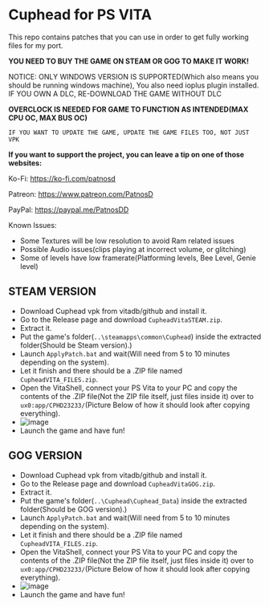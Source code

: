 # Cuphead for PS VITA

This repo contains patches that you can use in order to get fully working files for my port.

**YOU NEED TO BUY THE GAME ON STEAM OR GOG TO MAKE IT WORK!**

NOTICE: ONLY WINDOWS VERSION IS SUPPORTED(Which also means you should be running windows machine), You also need ioplus plugin installed.
IF YOU OWN A DLC, RE-DOWNLOAD THE GAME WITHOUT DLC

**OVERCLOCK IS NEEDED FOR GAME TO FUNCTION AS INTENDED(MAX CPU OC, MAX BUS OC)**


```IF YOU WANT TO UPDATE THE GAME, UPDATE THE GAME FILES TOO, NOT JUST VPK```


**If you want to support the project, you can leave a tip on one of those websites:**

Ko-Fi: https://ko-fi.com/patnosd

Patreon: https://www.patreon.com/PatnosD

PayPal: https://paypal.me/PatnosDD

Known Issues:
- Some Textures will be low resolution to avoid Ram related issues
- Possible Audio issues(clips playing at incorrect volume, or glitching)
- Some of levels have low framerate(Platforming levels, Bee Level, Genie level)



## STEAM VERSION
- Download Cuphead vpk from vitadb/github and install it.
- Go to the Release page and download ``CupheadVitaSTEAM.zip``.
- Extract it.
- Put the game's folder(```..\steamapps\common\Cuphead```) inside the extracted folder(Should be Steam version).)
- Launch ``ApplyPatch.bat`` and wait(Will need from 5 to 10 minutes depending on the system).
- Let it finish and there should be a .ZIP file named ``CupheadVITA_FILES.zip``.
- Open the VitaShell, connect your PS Vita to your PC and copy the contents of the .ZIP file(Not the ZIP file itself, just files inside it) over to ``ux0:app/CPHD23233/``(Picture Below of how it should look after copying everything).
-  ![image](https://github.com/PatnosDD/Keep-In-Mind-Remastered-PS-VITA/assets/106522646/4192edd4-00da-4247-8952-bb630a94bc22)
- Launch the game and have fun!

## GOG VERSION
- Download Cuphead vpk from vitadb/github and install it.
- Go to the Release page and download ``CupheadVitaGOG.zip``.
- Extract it.
- Put the game's folder(```..\Cuphead\Cuphead_Data```) inside the extracted folder(Should be GOG version).)
- Launch ``ApplyPatch.bat`` and wait(Will need from 5 to 10 minutes depending on the system).
- Let it finish and there should be a .ZIP file named ``CupheadVITA_FILES.zip``.
- Open the VitaShell, connect your PS Vita to your PC and copy the contents of the .ZIP file(Not the ZIP file itself, just files inside it) over to ``ux0:app/CPHD23233/``(Picture Below of how it should look after copying everything).
-  ![image](https://github.com/PatnosDD/Keep-In-Mind-Remastered-PS-VITA/assets/106522646/4192edd4-00da-4247-8952-bb630a94bc22)
- Launch the game and have fun!
